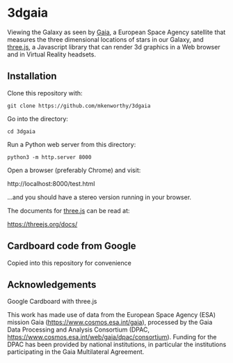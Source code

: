 # 3dgaia
Viewing the Galaxy as seen by [Gaia](http://sci.esa.int/gaia/), a European Space Agency satellite that measures the three dimensional locations of stars in our Galaxy, and [three.js](http://threejs.org/), a Javascript library that can render 3d graphics in a Web browser and in Virtual Reality headsets.

## Installation

Clone this repository with:

    git clone https://github.com/mkenworthy/3dgaia

Go into the directory:

    cd 3dgaia

Run a Python web server from this directory:

    python3 -m http.server 8000

Open a browser (preferably Chrome) and visit:

http://localhost:8000/test.html

...and you should have a stereo version running in your browser.

The documents for [three.js](http://threejs.org/) can be read at:

https://threejs.org/docs/

## Cardboard code from Google

Copied into this repository for convenience

## Acknowledgements

Google Cardboard with three.js

This work has made use of data from the European Space Agency (ESA) mission Gaia (https://www.cosmos.esa.int/gaia), processed by the Gaia Data Processing and Analysis Consortium (DPAC, https://www.cosmos.esa.int/web/gaia/dpac/consortium). Funding for the DPAC has been provided by national institutions, in particular the institutions participating in the Gaia Multilateral Agreement.
